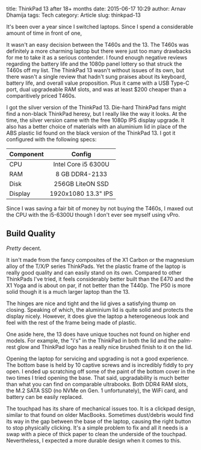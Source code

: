 title: ThinkPad 13 after 18+ months
date: 2015-06-17 10:29
author: Arnav Dhamija
tags: Tech
category: Article
slug: thinkpad-13

It's been over a year since I switched laptops. Since I spend a considerable amount of time in front of one, 

It wasn't an easy decision between the T460s and the 13. The T460s was definitely a more charming laptop but there were just too many drawbacks for me to take it as a serious contender. I found enough negative reviews regarding the battery life and the 1080p panel lottery so that struck the T460s off my list. The ThinkPad 13 wasn't without issues of its own, but there wasn't a single review that hadn't sung praises about its keyboard, battery life, and overall value proposition. Plus it came with a USB Type-C port, dual upgradeable RAM slots, and was at least $200 cheaper than a comparitively priced T460s.

I got the silver version of the ThinkPad 13. Die-hard ThinkPad fans might find a non-black ThinkPad heresy, but I really like the way it looks. At the time, the silver version came with the free 1080p IPS display upgrade. It also has a better choice of materials with an aluminium lid in place of the ABS plastic lid found on the black version of the ThinkPad 13. I got it configured with the following specs:

| Component        | Config           |
| ------------- |:-------------:|
| CPU      | Intel Core i5 6300U |
| RAM      | 8 GB DDR4-2133      |
| Disk | 256GB LiteON SSD      |
| Display | 1920x1080 13.3" IPS   |

Since I was saving a fair bit of money by not buying the T460s, I maxed out the CPU with the i5-6300U though I don't ever see myself using vPro. 

## Build Quality

*Pretty* decent.

It isn't made from the fancy composites of the X1 Carbon or the magnesium alloy of the T/X/P series ThinkPads. Yet the plastic frame of the laptop is really good quality and can easily stand on its own. Compared to other ThinkPads I've tried, it feels considerably better built than the E470 and the X1 Yoga and is about on par, if not better than the T440p. The P50 is more solid though it is a much larger laptop than the 13.

The hinges are nice and tight and the lid gives a satisfying thump on closing. Speaking of which, the aluminium lid is quite solid and protects the display nicely. However, it does give the laptop a heterogeneous look and feel with the rest of the frame being made of plastic. 

One aside here, the 13 does have unique touches not found on higher end models. For example, the "i's" in the ThinkPad in both the lid and the palm-rest glow and ThinkPad logo has a really nice brushed finish to it on the lid.

Opening the laptop for servicing and upgrading is not a good experience. The bottom base is held by 10 captive screws and is incredibly fiddly to pry open. I ended up scratching off some of the paint of the bottom cover in the two times I tried opening the base. That said, upgradability is much better than what you can find on comparable ultrabooks. Both DDR4 RAM slots, the M.2 SATA SSD (no NVMe on Gen. 1 unfortunately), the WiFi card, and battery can be easily replaced.

The touchpad has its share of mechanical issues too. It is a clickpad design, similar to that found on older MacBooks. Sometimes dust/debris would find its way in the gap between the base of the laptop, causing the right button to stop physically clicking. It's a simple problem to fix and all it needs is a swap with a piece of thick paper to clean the underside of the touchpad. Nevertheless, I expected a more durable design when it comes to this.